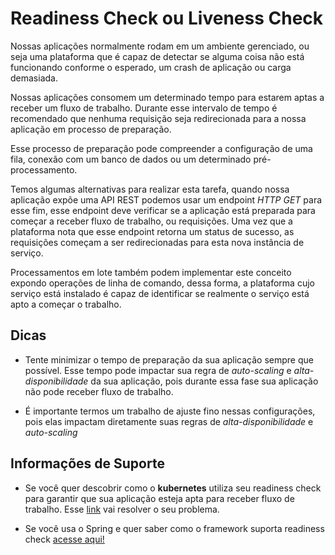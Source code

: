 # Readiness Check ou Liveness Check


Nossas aplicações normalmente rodam em um ambiente gerenciado, ou seja uma plataforma que é capaz de detectar se alguma coisa não está funcionando conforme o esperado, um crash de aplicação ou carga demasiada.

Nossas aplicações consomem um determinado tempo para estarem aptas a receber um fluxo de trabalho. Durante esse intervalo de tempo é recomendado que nenhuma requisição seja redirecionada para a nossa aplicação em processo de preparação.

Esse processo de preparação pode compreender a configuração de uma fila, conexão com um banco de dados ou um determinado pré-processamento.

Temos algumas alternativas para realizar esta tarefa, quando nossa aplicação expõe uma API REST podemos usar um endpoint *HTTP GET* para esse fim, esse endpoint deve verificar se a aplicação está preparada para começar a receber fluxo de trabalho, ou requisições. Uma vez que a plataforma nota que esse endpoint retorna um status de sucesso, as requisições começam a ser redirecionadas para esta nova instância de serviço.

Processamentos em lote também podem implementar este conceito expondo operações de linha de comando, dessa forma, a plataforma cujo serviço está instalado é capaz de identificar se realmente o serviço está apto a começar o trabalho.

## Dicas

- Tente minimizar o tempo de preparação da sua aplicação sempre que possível. Esse tempo pode impactar sua regra de *auto-scaling* e *alta-disponibilidade* da sua aplicação, pois durante essa fase sua aplicação não pode receber fluxo de trabalho.

- É importante termos um trabalho de ajuste fino nessas configurações, pois elas impactam diretamente suas regras de *alta-disponibilidade* e *auto-scaling*

## Informações de Suporte

- Se você quer descobrir como o **kubernetes** utiliza seu readiness check para garantir que sua aplicação esteja apta para receber fluxo de trabalho. Esse [link](https://kubernetes.io/docs/tasks/configure-pod-container/configure-liveness-readiness-startup-probes/) vai resolver o seu problema.

- Se você usa o Spring e quer saber como o framework suporta readiness check [acesse aqui!](https://spring.io/blog/2020/03/25/liveness-and-readiness-probes-with-spring-boot)
